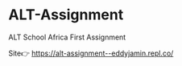 # ALT-Assignment
 ALT School Africa First Assignment

Site👉 https://alt-assignment--eddyjamin.repl.co/
